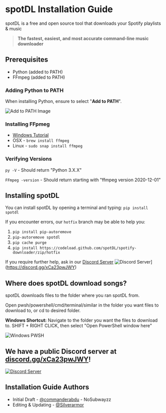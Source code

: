 # spotDL Installation Guide

spotDL is a free and open source tool that downloads your Spotify playlists & music
> **The fastest, easiest, and most accurate command-line music downloader**

## Prerequisites

- Python (added to PATH)
- FFmpeg (added to PATH)

### Adding Python to PATH

When installing Python, ensure to select "**Add to PATH**".

![Add to PATH Image](https://i.imgur.com/jWq5EnV.png)

### Installing FFpmeg

- [Windows Tutorial](https://windowsloop.com/install-ffmpeg-windows-10/)
- OSX - `brew install ffmpeg`
- Linux - `sudo snap install ffmpeg`

### Verifying Versions

`py -V` - Should return "Python 3.X.X"

`FFmpeg -version` - Should return starting with "ffmpeg version 2020-12-01"

## Installing spotDL

You can install spotDL by opening a terminal and typing:
`pip install spotdl`

If you encounter errors, our `hotfix` branch may be able to help you:

1. `pip install pip-autoremove`
2. `pip-autoremove spotdl`
3. `pip cache purge`
4. `pip install https://codeload.github.com/spotDL/spotify-downloader/zip/hotfix`

If you require further help, ask in our [Discord Server](https://discord.gg/xCa23pwJWY)
![Discord Server](https://img.shields.io/discord/771628785447337985?color=7289da&label=DISCORD&style=for-the-badge)](<https://discord.gg/xCa23pwJWY>)

## Where does spotDL download songs?

spotDL downloads files to the folder where you ran spotDL from.

Open pwsh/powershell/cmd/terminal/similar in the folder you want files to download to, or cd to desired folder.

**Windows Shortcut:** Navigate to the folder you want the files to download to. SHIFT + RIGHT CLICK, then select "Open PowerShell window here"

![Windows PWSH](https://i.imgur.com/0kXMdia.png)

## We have a public Discord server at **[discord.gg/xCa23pwJWY](https://discord.gg/xCa23pwJWY)!**

[![Discord Server](https://img.shields.io/discord/771628785447337985?color=7289da&label=DISCORD&style=for-the-badge)](https://discord.gg/xCa23pwJWY)

## Installation Guide Authors

- Initial Draft - [@commanderabdu](https://github.com/commanderabdu) - NoSubwayzz
- Editing & Updating - [@Silverarmor](https://github.com/Silverarmor)
